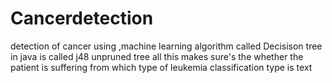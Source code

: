 # Cancerdetection
detection of cancer using ,machine learning algorithm called Decisison tree 
in java is called j48 unpruned tree all this makes sure's the whether the patient is suffering from which type of leukemia
classification type is text
